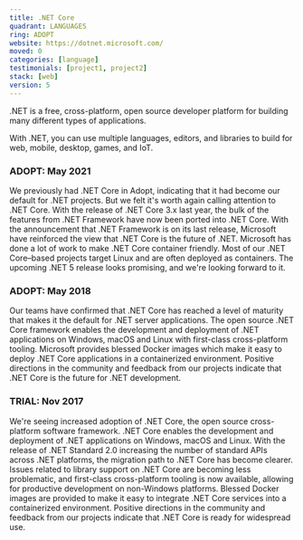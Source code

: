 ```yaml
---
title: .NET Core
quadrant: LANGUAGES
ring: ADOPT
website: https://dotnet.microsoft.com/
moved: 0
categories: [language]
testimonials: [project1, project2]
stack: [web]
version: 5
---
```


.NET is a free, cross-platform, open source developer platform for building many different types of applications.

With .NET, you can use multiple languages, editors, and libraries to build for web, mobile, desktop, games, and IoT.

### ADOPT: May 2021

We previously had .NET Core in Adopt, indicating that it had become our default for .NET projects. But we felt it's worth again calling attention to .NET Core. With the release of .NET Core 3.x last year, the bulk of the features from .NET Framework have now been ported into .NET Core. With the announcement that .NET Framework is on its last release, Microsoft have reinforced the view that .NET Core is the future of .NET. Microsoft has done a lot of work to make .NET Core container friendly. Most of our .NET Core–based projects target Linux and are often deployed as containers. The upcoming .NET 5 release looks promising, and we're looking forward to it.

### ADOPT: May 2018

Our teams have confirmed that .NET Core has reached a level of maturity that makes it the default for .NET server applications. The open source .NET Core framework enables the development and deployment of .NET applications on Windows, macOS and Linux with first-class cross-platform tooling. Microsoft provides blessed Docker images which make it easy to deploy .NET Core applications in a containerized environment. Positive directions in the community and feedback from our projects indicate that .NET Core is the future for .NET development.

### TRIAL: Nov 2017

We're seeing increased adoption of .NET Core, the open source cross-platform software framework. .NET Core enables the development and deployment of .NET applications on Windows, macOS and Linux. With the release of .NET Standard 2.0 increasing the number of standard APIs across .NET platforms, the migration path to .NET Core has become clearer. Issues related to library support on .NET Core are becoming less problematic, and first-class cross-platform tooling is now available, allowing for productive development on non-Windows platforms. Blessed Docker images are provided to make it easy to integrate .NET Core services into a containerized environment. Positive directions in the community and feedback from our projects indicate that .NET Core is ready for widespread use.